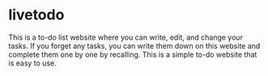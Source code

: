 # livetodo
This is a to-do list website where you can write, edit, and change your tasks. If you forget any tasks, you can write them down on this website and complete them one by one by recalling. This is a simple to-do website that is easy to use.
